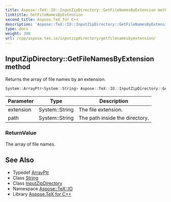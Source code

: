 ```yaml
---
title: Aspose::TeX::IO::InputZipDirectory::GetFileNamesByExtension method
linktitle: GetFileNamesByExtension
second_title: Aspose.TeX for C++
description: 'Aspose::TeX::IO::InputZipDirectory::GetFileNamesByExtension method. Returns the array of file names by an extension in C++.'
type: docs
weight: 300
url: /cpp/aspose.tex.io/inputzipdirectory/getfilenamesbyextension/
---
```

## InputZipDirectory::GetFileNamesByExtension method


Returns the array of file names by an extension.

```cpp
System::ArrayPtr<System::String> Aspose::TeX::IO::InputZipDirectory::GetFileNamesByExtension(System::String extension, System::String path=nullptr) override
```


| Parameter | Type | Description |
| --- | --- | --- |
| extension | System::String | The file extension. |
| path | System::String | The path inside the directory. |

### ReturnValue

The array of file names.

## See Also

* Typedef [ArrayPtr](../../../system/arrayptr/)
* Class [String](../../../system/string/)
* Class [InputZipDirectory](../)
* Namespace [Aspose::TeX::IO](../../)
* Library [Aspose.TeX for C++](../../../)
